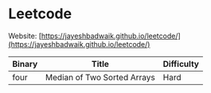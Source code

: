 # Leetcode

Website: [https://jayeshbadwaik.github.io/leetcode/](https://jayeshbadwaik.github.io/leetcode/)


| Binary | Title | Difficulty |
| --- | --- | --- |
| four | Median of Two Sorted Arrays | Hard |
